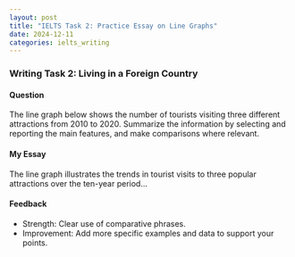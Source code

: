 ```yaml
---
layout: post
title: "IELTS Task 2: Practice Essay on Line Graphs"
date: 2024-12-11
categories: ielts_writing
---
```


### Writing Task 2: Living in a Foreign Country

#### Question
The line graph below shows the number of tourists visiting three different attractions from 2010 to 2020. Summarize the information by selecting and reporting the main features, and make comparisons where relevant.

#### My Essay
The line graph illustrates the trends in tourist visits to three popular attractions over the ten-year period...

#### Feedback
- Strength: Clear use of comparative phrases.
- Improvement: Add more specific examples and data to support your points.
